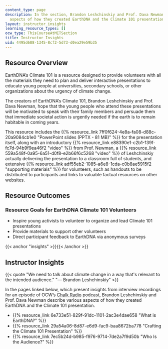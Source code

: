 ```yaml
---
content_type: page
description: In the section, Brandon Leshchinskiy and Prof. Dava Newman describe various
  aspects of how they created EarthDNA and the Climate 101 presentation.
layout: instructor_insights
learning_resource_types: []
ocw_type: ThisCourseAtMITSection
title: Instructor Insights
uid: 4495d688-1345-8cf2-5d73-d0ea29e59b35
---
```


Resource Overview
-----------------

EarthDNA’s Climate 101 is a resource designed to provide volunteers with all the materials they need to plan and deliver interactive presentations to educate young people at universities, secondary schools, or other organizations about the urgency of climate change.

The creators of EarthDNA’s Climate 101, Brandon Leshchinskiy and Prof. Dava Newman, hope that the young people who attend these presentations will be motivated to speak with their family members and persuade them that immediate societal action is urgently needed if the earth is to remain habitable in coming years.

This resource includes the {{% resource_link 7ff0f624-4e8a-fa08-d88c-20a9084cb1e0 "PowerPoint slides (PPTX - 81 MB)" %}} for the presentation itself, along with an introductory {{% resource_link e88390e1-c2b1-139f-fc7d-94b9f9ea46f2 "video" %}} from Prof. Newman, a {{% resource_link 559a548f-0a95-6a51-d0f8-e2b66f6c5268 "video" %}} of Leshchinskiy actually delivering the presentation to a classroom full of students, and extensive {{% resource_link adf55eb2-1085-a6e8-1cda-c0b8ae5915f2 "supporting materials" %}} for volunteers, such as handouts to be distributed to participants and links to valuable factual resources on other websites.

Resource Outcomes
-----------------

### Resource Goals for EarthDNA Climate 101 Volunteers

*   Inspire young activists to volunteer to organize and lead Climate 101 presentations
*   Provide materials to support other volunteers
*   Direct participant feedback to EarthDNA via anonymous surveys

{{< anchor "insights" >}}{{< /anchor >}}

Instructor Insights
-------------------

{{< quote "We need to talk about climate change in a way that's relevant to the intended audience." "— Brandon Leshchinskiy" >}}

In the pages linked below, which present insights from interview recordings for an episode of OCW’s [Chalk Radio](https://chalk-radio.simplecast.com/) podcast, Brandon Leshchinskiy and Prof. Dava Newman describe various aspects of how they created EarthDNA and the Climate 101 presentation.

*   {{% resource_link 6e733e51-829f-91dc-1101-2ac3e4dae658 "What is EarthDNA?" %}}
*   {{% resource_link 29a54a06-8d87-e6d9-fac9-baa8672ba778 "Crafting the Climate 101 Presentation" %}}
*   {{% resource_link 7ec5b24d-b985-f976-9714-7de2a7f9d50b "Who Is the Audience?" %}}